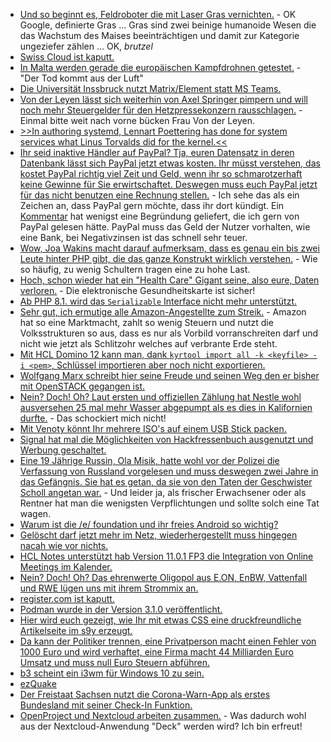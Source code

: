 * [Und so beginnt es, Feldroboter die mit Laser Gras vernichten.](https://www.freethink.com/articles/farming-robot) - OK Google, definierte Gras ... Gras sind zwei beinige humanoide Wesen die das Wachstum des Maises beeinträchtigen und damit zur Kategorie ungeziefer zählen ... OK, *brutzel*
* [Swiss Cloud ist kaputt.](https://www.borncity.com/blog/2021/05/03/swiss-cloud-ag-opfer-eines-cyber-angriffs-april-2021/)
* [In Malta werden gerade die europäischen Kampfdrohnen getestet.](https://netzpolitik.org/2021/erster-test-in-malta-frontex-drohnen-im-anflug/) - "Der Tod kommt aus der Luft"
* [Die Universität Inssbruck nutzt Matrix/Element statt MS Teams.](https://www.borncity.com/blog/2021/05/03/uni-innsbruck-setzt-auf-matrix-element-statt-auf-ms-teams/)
* [Von der Leyen lässt sich weiterhin von Axel Springer pimpern und will noch mehr Steuergelder für den Hetzpressekonzern rausschlagen.](https://netzpolitik.org/2021/doepfner-lobbyiert-in-bruessel-axel-springer-will-noch-mehr-leistungsschutzrecht/) - Einmal bitte weit nach vorne bücken Frau Von der Leyen.
* [>>In authoring systemd, Lennart Poettering has done for system services what Linus Torvalds did for the kernel.<<](https://opensource.com/article/21/5/systemd)
* [Ihr seid inaktive Händler auf PayPal? Tja, euren Datensatz in deren Datenbank lässt sich PayPal jetzt etwas kosten. Ihr müsst verstehen, das kostet PayPal richtig viel Zeit und Geld, wenn ihr so schmarotzerhaft keine Gewinne für Sie erwirtschaftet. Deswegen muss euch PayPal jetzt für das nicht benutzen eine Rechnung stellen.](https://blog.fefe.de/?ts=9e6ee5d3) - Ich sehe das als ein Zeichen an, dass PayPal gern möchte, dass ihr dort kündigt. Ein [Kommentar](https://www.heise.de/forum/heise-online/Kommentare/PayPal-fuehrt-Inaktivitaetsgebuehr-fuer-Haendler-ein/Bilanz-bloat/posting-38840179/show/) hat wenigst eine Begründung geliefert, die ich gern von PayPal gelesen hätte. PayPal muss das Geld der Nutzer vorhalten, wie eine Bank, bei Negativzinsen ist das schnell sehr teuer.
* [Wow, Joa Wakins macht darauf aufmerksam, dass es genau ein bis zwei Leute hinter PHP gibt, die das ganze Konstrukt wirklich verstehen.](https://blog.krakjoe.ninja/2021/05/avoiding-busses.html) - Wie so häufig, zu wenig Schultern tragen eine zu hohe Last.
* [Hoch, schon wieder hat ein "Health Care" Gigant seine, also eure, Daten verloren.](https://www.bleepingcomputer.com/news/security/health-care-giant-scripps-health-hit-by-ransomware-attack/) - Die elektronische Gesundheitskarte ist sicher!
* [Ab PHP 8.1. wird das `Serializable` Interface nicht mehr unterstützt.](https://php.watch/versions/8.1/serializable-deprecated)
* [Sehr gut, ich ermutige alle Amazon-Angestellte zum Streik.](https://netzpolitik.org/2021/arbeitsbedingungen-deutsche-amazon-beschaeftigte-streikten/) - Amazon hat so eine Marktmacht, zahlt so wenig Steuern und nutzt die Volksstrukturen so aus, dass es nur als Vorbild vorranschreiten darf und nicht wie jetzt als Schlitzohr welches auf verbrante Erde steht.
* [Mit HCL Domino 12 kann man, dank `kyrtool import all -k <keyfile> -i <pem>`, Schlüssel importieren aber noch nicht exportieren.](http://blog.nashcom.de/nashcomblog.nsf/dx/domino-v12-using-certmgr-for-certificates-used-outside-domino.htm)
* [Wolfgang Marx schreibt hier seine Freude und seinen Weg den er bisher mit OpenSTACK gegangen ist.](https://www.opensourcerers.org/2021/05/03/now-lets-face-it-what-the-heck-is-openstack-and-where-might-it-be-useful/)
* [Nein? Doch! Oh? Laut ersten und offiziellen Zählung hat Nestle wohl ausversehen 25 mal mehr Wasser abgepumpt als es dies in Kalifornien durfte.](https://netzfrauen.org/2021/05/04/california-3/) - Das schockiert mich nicht!
* [Mit Venoty könnt Ihr mehrere ISO's auf einem USB Stick packen.](https://opensource.com/article/21/5/linux-ventoy)
* [Signal hat mal die Möglichkeiten von Hackfressenbuch ausgenutzt und Werbung geschaltet.](https://blog.fefe.de/?ts=9e6f572b)
* [Eine 19 Jährige Russin, Ola Misik, hatte wohl vor der Polizei die Verfassung von Russland vorgelesen und muss deswegen zwei Jahre in das Gefängnis. Sie hat es getan, da sie von den Taten der Geschwister Scholl angetan war.](https://blog.fefe.de/?ts=9e6f764a) - Und leider ja, als frischer Erwachsener oder als Rentner hat man die wenigsten Verpflichtungen und sollte solch eine Tat wagen.
* [Warum ist die /e/ foundation und ihr freies Android so wichtig?](https://community.e.foundation/t/positive-reviews-of-e/31244/3)
* [Gelöscht darf jetzt mehr im Netz, wiederhergestellt muss hingegen nacah wie vor nichts.](https://netzpolitik.org/2021/netzdg-novelle-mehr-rechte-fuer-nutzerinnen-nur-auf-schmalem-meldeweg/)
* [HCL Notes unterstützt hab Version 11.0.1 FP3 die Integration von Online Meetings im Kalender.](http://blog.nashcom.de/nashcomblog.nsf/dx/new-notes-online-meeting-integration.htm)
* [Nein? Doch! Oh? Das ehrenwerte Oligopol aus E.ON, EnBW, Vattenfall und RWE lügen uns mit ihrem Strommix an.](https://www.sonnenseite.com/de/energie/strom-studie-versorger-liefern-bis-zu-58-weniger-oekostrom-als-offiziell-angegeben/)
* [register.com ist kaputt.](https://www.bleepingcomputer.com/news/technology/network-solutions-and-registercom-hit-by-ongoing-dns-outage/)
* [Podman wurde in der Version 3.1.0 veröffentlicht.](https://podman.io/new/2021/04/02/new.html)
* [Hier wird euch gezeigt, wie Ihr mit etwas CSS eine druckfreundliche Artikelseite im s9y erzeugt.](https://www.onli-blogging.de/index.php?url=2028/Ein-Printstylesheet-fuer-den-Blog.html)
* [Da kann der Politiker trennen, eine Privatperson macht einen Fehler von 1000 Euro und wird verhaftet, eine Firma macht 44 Milliarden Euro Umsatz und muss null Euro Steuern abführen.](https://netzpolitik.org/2021/steuervermeidung-in-der-eu-amazon-zahlt-trotz-rekordumsatz-keine-steuern/)
* [b3 scheint ein i3wm für Windows 10 zu sein.](https://github.com/ritschmaster/b3)
* [ezQuake](https://www.ezquake.com/)
* [Der Freistaat Sachsen nutzt die Corona-Warn-App als erstes Bundesland mit seiner Check-In Funktion.](https://netzpolitik.org/2021/neue-corona-schutzverordnung-sachsen-erlaubt-check-in-per-corona-warn-app/)
* [OpenProject und Nextcloud arbeiten zusammen.](https://nextcloud.com/blog/openproject-and-nextcloud-announce-collaboration-and-integration-features/) - Was dadurch wohl aus der Nextcloud-Anwendung "Deck" werden wird? Ich bin erfreut!
